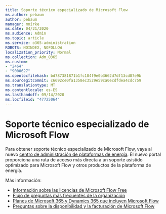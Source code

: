 ```yaml
---
title: Soporte técnico especializado de Microsoft Flow
ms.author: pebaum
author: pebaum
manager: mnirke
ms.date: 04/21/2020
ms.audience: Admin
ms.topic: article
ms.service: o365-administration
ROBOTS: NOINDEX, NOFOLLOW
localization_priority: Normal
ms.collection: Adm_O365
ms.custom:
- "2464"
- "9000627"
ms.openlocfilehash: bd787381871b1fc184f9e0b3662d7df13cd87e9b
ms.sourcegitcommit: c6692ce0fa1358ec3529e59ca0ecdfdea4cdc759
ms.translationtype: MT
ms.contentlocale: es-ES
ms.lasthandoff: 09/14/2020
ms.locfileid: "47725064"
---
```

# <a name="microsoft-flow-specialized-support"></a>Soporte técnico especializado de Microsoft Flow

Para obtener soporte técnico especializado de Microsoft Flow, vaya al nuevo [centro de administración de plataformas de energía](https://aka.ms/flowadminsupport). El nuevo portal proporciona una ruta de acceso más directa a un soporte asistido optimizado para Microsoft Flow y otros productos de la plataforma de energía.

Más información:
- [Información sobre las licencias de Microsoft Flow Free](https://go.microsoft.com/fwlink/?linkid=2095610)
- [Flujo de preguntas más frecuentes de la organización](https://go.microsoft.com/fwlink/?linkid=2072608)
- [Planes de Microsoft 365 y Dynamics 365 que incluyen Microsoft Flow](https://go.microsoft.com/fwlink/?linkid=2072406)
- [Preguntas sobre la disponibilidad y la facturación de Microsoft Flow](https://go.microsoft.com/fwlink/?linkid=2072612)